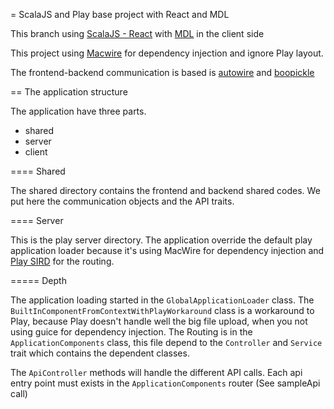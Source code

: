 = ScalaJS and Play base project with React and MDL

This branch using [ScalaJS - React](https://github.com/japgolly/scalajs-react) with [MDL](http://www.getmdl.io/) in the client side

This project using [Macwire](https://github.com/adamw/macwire) for dependency injection and ignore Play layout.

The frontend-backend communication is based is [autowire](https://github.com/lihaoyi/autowire) and [boopickle](https://github.com/ochrons/boopickle)

== The application structure

The application have three parts.

* shared
* server
* client

==== Shared

The shared directory contains the frontend and backend shared codes. We put here the communication objects and the API traits.

==== Server

This is the play server directory. The application override the default play application loader because it's using MacWire for dependency injection and [Play SIRD](https://www.playframework.com/documentation/2.4.x/ScalaSirdRouter) for the routing.

===== Depth

The application loading started in the `GlobalApplicationLoader` class. The `BuiltInComponentFromContextWithPlayWorkaround` class is a workaround to Play, because Play doesn't handle well the big file upload, when you not using guice for dependency injection.
The Routing is in the `ApplicationComponents` class, this file depend to the `Controller` and `Service` trait which contains the dependent classes.

The `ApiController` methods will handle the different API calls. Each api entry point must exists in the `ApplicationComponents` router (See sampleApi call)
